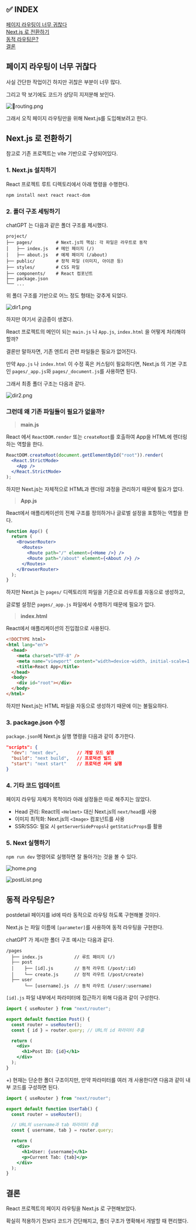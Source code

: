 ## ✅ INDEX

[페이지 라우팅이 너무 귀찮다](#페이지-라우팅이-너무-귀찮다)  
[Next.js 로 전환하기](#nextjs-로-전환하기)  
[동적 라우팅은?](#동적-라우팅은)  
[결론](#결론)

## 페이지 라우팅이 너무 귀찮다

사실 간단한 작업이긴 하지만 귀찮은 부분이 너무 많다.

그리고 딱 보기에도 코드가 상당히 지저분해 보인다.

![routing.png](https://github.com/bloblog/fe-cs-study-2024/blob/bloblog-week18/bloblog/next-routing/image/routing.png?raw=true)

그래서 오직 페이지 라우팅만을 위해 Next.js를 도입해보려고 한다.

## Next.js 로 전환하기

참고로 기존 프로젝트는 vite 기반으로 구성되어있다.

### **1. Next.js 설치하기**

React 프로젝트 루트 디렉토리에서 아래 명령을 수행한다.

```bash
npm install next react react-dom
```

### **2. 폴더 구조 세팅하기**

chatGPT 는 다음과 같은 폴더 구조를 제시했다.

```
project/
├── pages/         # Next.js의 핵심: 각 파일은 라우트로 동작
│   ├── index.js   # 메인 페이지 (/)
│   ├── about.js   # 예제 페이지 (/about)
├── public/        # 정적 파일 (이미지, 아이콘 등)
├── styles/        # CSS 파일
├── components/    # React 컴포넌트
├── package.json
└── ...
```

위 폴더 구조를 기반으로 어느 정도 형태는 갖추게 되었다.

![dir1.png](https://github.com/bloblog/fe-cs-study-2024/blob/bloblog-week18/bloblog/next-routing/image/dir1.png?raw=true)

하지만 여기서 궁금증이 생겼다.

React 프로젝트의 메인이 되는 `main.js` 나 `App.js`, `index.html` 을 어떻게 처리해야 할까?

결론만 말하자면, 기존 엔트리 관련 파일들은 필요가 없어진다.

만약 `App.js` 나 `index.html` 이 수정 혹은 커스텀이 필요하다면, Next.js 의 기본 구조인 `pages/_app.js`와 `pages/_document.js`를 사용하면 된다.

그래서 최종 폴더 구조는 다음과 같다.

![dir2.png](https://github.com/bloblog/fe-cs-study-2024/blob/bloblog-week18/bloblog/next-routing/image/dir2.png?raw=true)

### 그런데 왜 기존 파일들이 필요가 없을까?

> **main.js**

React 에서 `ReactDOM.render` 또는 `createRoot`를 호출하여 App을 HTML에 렌더링하는 역할을 한다.

```jsx
ReactDOM.createRoot(document.getElementById("root")).render(
  <React.StrictMode>
    <App />
  </React.StrictMode>
);
```

하지만 Next.js는 자체적으로 HTML과 렌더링 과정을 관리하기 때문에 필요가 없다.

> **App.js**

React에서 애플리케이션의 전체 구조를 정의하거나 글로벌 설정을 포함하는 역할을 한다.

```jsx
function App() {
  return (
    <BrowserRouter>
      <Routes>
        <Route path="/" element={<Home />} />
        <Route path="/about" element={<About />} />
      </Routes>
    </BrowserRouter>
  );
}
```

하지만 Next.js 는 `pages/` 디렉토리의 파일을 기준으로 라우트를 자동으로 생성하고,

글로벌 설정은 `pages/_app.js` 파일에서 수행하기 때문에 필요가 없다.

> **index.html**

React에서 애플리케이션의 진입점으로 사용된다.

```html
<!DOCTYPE html>
<html lang="en">
  <head>
    <meta charset="UTF-8" />
    <meta name="viewport" content="width=device-width, initial-scale=1.0" />
    <title>React App</title>
  </head>
  <body>
    <div id="root"></div>
  </body>
</html>
```

하지만 Next.js는 HTML 파일을 자동으로 생성하기 때문에 이는 불필요하다.

### **3. package.json 수정**

`package.json`에 Next.js 실행 명령을 다음과 같이 추가한다.

```json
"scripts": {
  "dev": "next dev",       // 개발 모드 실행
  "build": "next build",   // 프로덕션 빌드
  "start": "next start"    // 프로덕션 서버 실행
}
```

### **4. 기타 코드 업데이트**

페이지 라우팅 자체가 목적이라 아래 설정들은 따로 해주지는 않았다.

- Head 관리: React의 `<Helmet>` 대신 Next.js의 `next/head`를 사용
- 이미지 최적화: Next.js의 `<Image>` 컴포넌트를 사용
- SSR/SSG: 필요 시 `getServerSideProps`나 `getStaticProps`를 활용

### **5. Next 실행하기**

`npm run dev` 명령어로 실행하면 잘 돌아가는 것을 볼 수 있다.

![home.png](https://github.com/bloblog/fe-cs-study-2024/blob/bloblog-week18/bloblog/next-routing/image/home.png?raw=true)

![postList.png](https://github.com/bloblog/fe-cs-study-2024/blob/bloblog-week18/bloblog/next-routing/image/postList.png?raw=true)

## 동적 라우팅은?

postdetail 페이지를 id에 따라 동적으로 라우팅 하도록 구현해볼 것이다.

Next.js 는 파일 이름에 `[parameter]`를 사용하여 동적 라우팅을 구현한다.

chatGPT 가 제시한 폴더 구조 예시는 다음과 같다.

```
/pages
  ├── index.js            // 루트 페이지 (/)
  ├── post
  │    ├── [id].js        // 동적 라우트 (/post/:id)
  │    └── create.js      // 정적 라우트 (/post/create)
  ├── user
       └── [username].js  // 동적 라우트 (/user/:username)
```

`[id].js` 파일 내부에서 파라미터에 접근하기 위해 다음과 같이 구성한다.

```jsx
import { useRouter } from "next/router";

export default function Post() {
  const router = useRouter();
  const { id } = router.query; // URL의 id 파라미터 추출

  return (
    <div>
      <h1>Post ID: {id}</h1>
    </div>
  );
}
```

+) 현재는 단순한 폴더 구조이지만, 만약 파라미터를 여러 개 사용한다면 다음과 같이 내부 코드를 구성하면 된다.

```jsx
import { useRouter } from "next/router";

export default function UserTab() {
  const router = useRouter();

  // URL의 username과 tab 파라미터 추출
  const { username, tab } = router.query;

  return (
    <div>
      <h1>User: {username}</h1>
      <p>Current Tab: {tab}</p>
    </div>
  );
}
```

## 결론

React 프로젝트의 페이지 라우팅을 Next.js 로 구현해보았다.

확실히 적용하기 전보다 코드가 간단해지고, 폴더 구조가 명확해서 개발할 때 편리했다.
